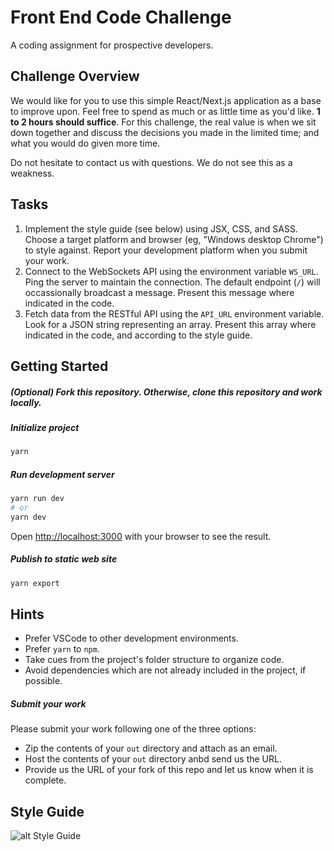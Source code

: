 # Front End Code Challenge

A coding assignment for prospective developers.

## Challenge Overview

We would like for you to use this simple React/Next.js application as a base to improve upon. Feel free to spend as much or as little time as you'd like. **1 to 2 hours should suffice**. For this challenge, the real value is when we sit down together and discuss the decisions you made in the limited time; and what you would do given more time.

Do not hesitate to contact us with questions. We do not see this as a weakness. 

## Tasks

1. Implement the style guide (see below) using JSX, CSS, and SASS. Choose a target platform and browser (eg, "Windows desktop Chrome") to style against. Report your development platform when you submit your work.
2. Connect to the WebSockets API using the environment variable `WS_URL`. Ping the server to maintain the connection. The default endpoint (`/`) will occassionally broadcast a message. Present this message where indicated in the code.
3. Fetch data from the RESTful API using the `API_URL` environment variable. Look for a JSON string representing an array. Present this array where indicated in the code, and according to the style guide.

## Getting Started

##### (Optional) Fork this repository. Otherwise, clone this repository and work locally.

##### Initialize project

```bash
yarn

```

##### Run development server

```bash
yarn run dev
# or
yarn dev
```

Open [http://localhost:3000](http://localhost:3000) with your browser to see the result.

##### Publish to static web site

```bash
yarn export
```

## Hints

* Prefer VSCode to other development environments.
* Prefer `yarn` to `npm`.
* Take cues from the project's folder structure to organize code.
* Avoid dependencies which are not already included in the project, if possible.

##### Submit your work

Please submit your work following one of the three options:
* Zip the contents of your `out` directory and attach as an email.
* Host the contents of your `out` directory anbd send us the URL.
* Provide us the URL of your fork of this repo and let us know when it is complete.

## Style Guide

![alt Style Guide](https://github.com/rehashstudio/front-end-code-challenge/blob/main/style_guide.png?raw=true)
